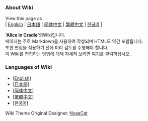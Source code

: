### About Wiki

View this page as<br>
| [English](README) | [日本語](README_ja) | [简体中文](README_zh-hans) | [繁體中文](README_zh-hant) | [한국어](README_ko) |

<b>'Alice In Cradle'</b>의Wiki입니다.<br>
페이지는 주로 Markdown을 사용하여 작성되며 HTML도 약간 포함됩니다.<br>
또한 편집을 적용하기 전에 미리 검토를 수행해야 합니다.<br>
이 Wiki를 편집하는 방법에 대해 자세히 보려면 [여기](contribution/contribute.md)를 클릭하십시오.

### Languages of Wiki

- [[English]](wiki/en/)
- [[日本語]](wiki/ja/)
- [[简体中文]](wiki/zh-hans/)
- [[繁體中文]](wiki/zh-hant/)
- [[한국어]](wiki/ko/)

Wiki Theme Original Designer: [NyaaCat](https://github.com/nyaacat)
